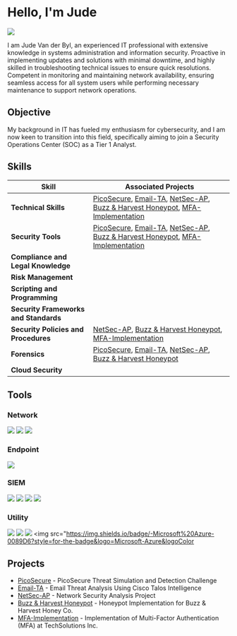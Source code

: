 # Hello, I'm Jude
<a href="https://www.linkedin.com/in/judevdbyl/"><img src="https://img.shields.io/badge/-LinkedIn-0072b1?&style=for-the-badge&logo=linkedin&logoColor=white" /></a>

I am Jude Van der Byl, an experienced IT professional with extensive knowledge in systems administration and information security. Proactive in implementing updates and solutions with minimal downtime, and highly skilled in troubleshooting technical issues to ensure quick resolutions. Competent in monitoring and maintaining network availability, ensuring seamless access for all system users while performing necessary maintenance to support network operations.

## Objective

My background in IT has fueled my enthusiasm for cybersecurity, and I am now keen to transition into this field, specifically aiming to join a Security Operations Center (SOC) as a Tier 1 Analyst.

## Skills

| Skill                                  | Associated Projects                                                                                                                                                                                                                                      |
|----------------------------------------|----------------------------------------------------------------------------------------------------------------------------------------------------------------------------------------------------------------------------------------------------------|
| **Technical Skills**                   | [PicoSecure](https://github.com/JudeVdByl/PicoSecure-Threat-Simulation-and-Detection-Challenge/blob/main/README.md#tools-used), [Email-TA](https://github.com/JudeVdByl/Email-Threat-Analysis-Using-Cisco-Talos-Intelligence/blob/main/README.md), [NetSec-AP](https://github.com/JudeVdByl/Network-Security-Analysis-Project/blob/main/README.md), [Buzz & Harvest Honeypot](https://github.com/JudeVdByl/Cyber-Deception-and-Defense-Project-Honeypot-Implementation-for-Buzz-Harvest-Honey-Co./tree/main), [MFA-Implementation](https://github.com/JudeVdByl/Implementation-of-Multi-Factor-Authentication-MFA-at-TechSolutions-Inc.) |
| **Security Tools**                     | [PicoSecure](https://github.com/JudeVdByl/PicoSecure-Threat-Simulation-and-Detection-Challenge/blob/main/README.md#tools-used), [Email-TA](https://github.com/JudeVdByl/Email-Threat-Analysis-Using-Cisco-Talos-Intelligence/blob/main/README.md), [NetSec-AP](https://github.com/JudeVdByl/Network-Security-Analysis-Project/blob/main/README.md), [Buzz & Harvest Honeypot](https://github.com/JudeVdByl/Cyber-Deception-and-Defense-Project-Honeypot-Implementation-for-Buzz-Harvest-Honey-Co./tree/main), [MFA-Implementation](https://github.com/JudeVdByl/Implementation-of-Multi-Factor-Authentication-MFA-at-TechSolutions-Inc.) |
| **Compliance and Legal Knowledge**     |                                                                                                                                                                                                                                                          |
| **Risk Management**                    |                                                                                                                                                                                                                                                          |
| **Scripting and Programming**          |                                                                                                                                                                                                                                                          |
| **Security Frameworks and Standards**  |                                                                                                                                                                                                                                                          |
| **Security Policies and Procedures**   | [NetSec-AP](https://github.com/JudeVdByl/Network-Security-Analysis-Project/blob/main/README.md), [Buzz & Harvest Honeypot](https://github.com/JudeVdByl/Cyber-Deception-and-Defense-Project-Honeypot-Implementation-for-Buzz-Harvest-Honey-Co./tree/main), [MFA-Implementation](https://github.com/JudeVdByl/Implementation-of-Multi-Factor-Authentication-MFA-at-TechSolutions-Inc.)                                                                                           |
| **Forensics**                          | [PicoSecure](https://github.com/JudeVdByl/PicoSecure-Threat-Simulation-and-Detection-Challenge/blob/main/README.md#tools-used), [Email-TA](https://github.com/JudeVdByl/Email-Threat-Analysis-Using-Cisco-Talos-Intelligence/blob/main/README.md), [NetSec-AP](https://github.com/JudeVdByl/Network-Security-Analysis-Project/blob/main/README.md), [Buzz & Harvest Honeypot](https://github.com/JudeVdByl/Cyber-Deception-and-Defense-Project-Honeypot-Implementation-for-Buzz-Harvest-Honey-Co./tree/main) |
| **Cloud Security**                     |                                                                                                                                                                                                                                                          |

## Tools

### Network
<img src="https://img.shields.io/badge/-Wireshark-306998?style=for-the-badge&logo=Wireshark&logoColor=white" /> <img src="https://img.shields.io/badge/-Nmap-000000?style=for-the-badge&logo=Nmap&logoColor=white" /> <img src="https://img.shields.io/badge/-Zenmap-FF5733?style=for-the-badge&logo=Zenmap&logoColor=white" />

### Endpoint
<img src="https://img.shields.io/badge/-Dionaea-9C27B0?style=for-the-badge&logo=Dionaea&logoColor=white" />

### SIEM
<img src="https://img.shields.io/badge/-Cisco%20Talos%20Intelligence-FF5733?style=for-the-badge&logo=Cisco&logoColor=white" /> <img src="https://img.shields.io/badge/-PicoSecure-5A5A5A?style=for-the-badge&logo=Secure&logoColor=white" /> <img src="https://img.shields.io/badge/-ELK%20Stack-005571?style=for-the-badge&logo=Elastic&logoColor=white" /> <img src="https://img.shields.io/badge/-Splunk-000000?style=for-the-badge&logo=Splunk&logoColor=white" />

### Utility
<img src="https://img.shields.io/badge/-CyberChef-00A4CC?style=for-the-badge&logo=Chef&logoColor=white" /> <img src="https://img.shields.io/badge/-PhishTool-FF6600?style=for-the-badge&logo=Phishing&logoColor=white" /> <img src="https://img.shields.io/badge/-Thunderbird-4A90E2?style=for-the-badge&logo=Thunderbird&logoColor=white" /> <img src="https://img.shields.io/badge/-Microsoft%20Azure-0089D6?style=for-the-badge&logo=Microsoft-Azure&logoColor


## Projects
- [PicoSecure](https://github.com/JudeVdByl/PicoSecure-Threat-Simulation-and-Detection-Challenge/blob/main/README.md#tools-used) - PicoSecure Threat Simulation and Detection Challenge
- [Email-TA](https://github.com/JudeVdByl/Email-Threat-Analysis-Using-Cisco-Talos-Intelligence/blob/main/README.md) - Email Threat Analysis Using Cisco Talos Intelligence
- [NetSec-AP](https://github.com/JudeVdByl/Network-Security-Analysis-Project/blob/main/README.md) - Network Security Analysis Project
- [Buzz & Harvest Honeypot](https://github.com/JudeVdByl/Cyber-Deception-and-Defense-Project-Honeypot-Implementation-for-Buzz-Harvest-Honey-Co./tree/main) - Honeypot Implementation for Buzz & Harvest Honey Co.
- [MFA-Implementation](https://github.com/JudeVdByl/Implementation-of-Multi-Factor-Authentication-MFA-at-TechSolutions-Inc.) - Implementation of Multi-Factor Authentication (MFA) at TechSolutions Inc.



